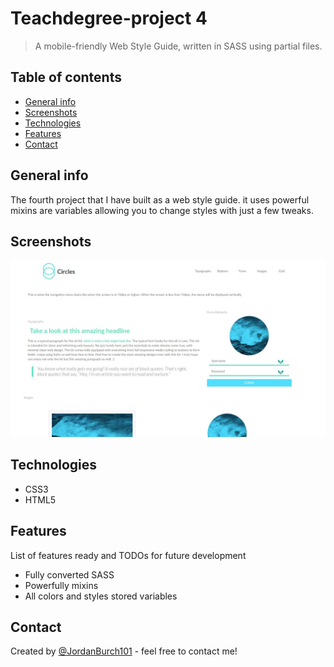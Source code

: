 # Teachdegree-project 4
> A mobile-friendly Web Style Guide, written in SASS using partial files.

## Table of contents
* [General info](#general-info)
* [Screenshots](#screenshots)
* [Technologies](#technologies)
* [Features](#features)
* [Contact](#contact)

## General info
The fourth project that I have built as a web style guide. it uses powerful mixins are variables allowing you to change styles with just a few tweaks.

## Screenshots
![Example screenshot](images/Screenshot.jpg)

## Technologies
* CSS3
* HTML5

## Features
List of features ready and TODOs for future development
* Fully converted SASS
* Powerfully mixins
* All colors and styles stored variables

## Contact
Created by [@JordanBurch101](https://github.com/Jordanburch101) - feel free to contact me!